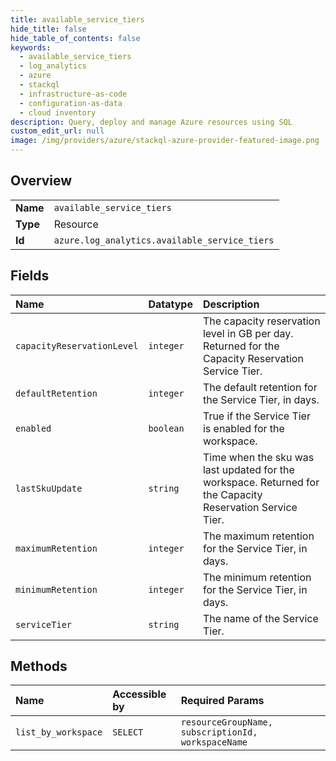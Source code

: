 ```yaml
---
title: available_service_tiers
hide_title: false
hide_table_of_contents: false
keywords:
  - available_service_tiers
  - log_analytics
  - azure    
  - stackql
  - infrastructure-as-code
  - configuration-as-data
  - cloud inventory
description: Query, deploy and manage Azure resources using SQL
custom_edit_url: null
image: /img/providers/azure/stackql-azure-provider-featured-image.png
---
```

  
    

## Overview
<table><tbody>
<tr><td><b>Name</b></td><td><code>available_service_tiers</code></td></tr>
<tr><td><b>Type</b></td><td>Resource</td></tr>
<tr><td><b>Id</b></td><td><code>azure.log_analytics.available_service_tiers</code></td></tr>
</tbody></table>

## Fields
| Name | Datatype | Description |
|:-----|:---------|:------------|
| `capacityReservationLevel` | `integer` | The capacity reservation level in GB per day. Returned for the Capacity Reservation Service Tier. |
| `defaultRetention` | `integer` | The default retention for the Service Tier, in days. |
| `enabled` | `boolean` | True if the Service Tier is enabled for the workspace. |
| `lastSkuUpdate` | `string` | Time when the sku was last updated for the workspace. Returned for the Capacity Reservation Service Tier. |
| `maximumRetention` | `integer` | The maximum retention for the Service Tier, in days. |
| `minimumRetention` | `integer` | The minimum retention for the Service Tier, in days. |
| `serviceTier` | `string` | The name of the Service Tier. |
## Methods
| Name | Accessible by | Required Params |
|:-----|:--------------|:----------------|
| `list_by_workspace` | `SELECT` | `resourceGroupName, subscriptionId, workspaceName` |
